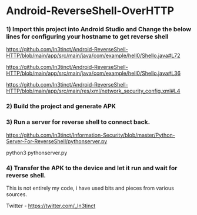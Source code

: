 # Android-ReverseShell-OverHTTP

### 1) Import this project into Android Studio and Change the below lines for configuring your hostname to get reverse shell
 
 https://github.com/In3tinct/Android-ReverseShell-HTTP/blob/main/app/src/main/java/com/example/hell0/Shello.java#L72

 https://github.com/In3tinct/Android-ReverseShell-HTTP/blob/main/app/src/main/java/com/example/hell0/Shello.java#L36

 https://github.com/In3tinct/Android-ReverseShell-HTTP/blob/main/app/src/main/res/xml/network_security_config.xml#L4

### 2) Build the project and generate APK

### 3) Run a server for reverse shell to connect back.
https://github.com/In3tinct/Information-Security/blob/master/Python-Server-For-ReverseShell/pythonserver.py

python3 pythonserver.py

### 4) Transfer the APK to the device and let it run and wait for reverse shell.

This is not entirely my code, i have used bits and pieces from various sources.

Twitter - https://twitter.com/_In3tinct
